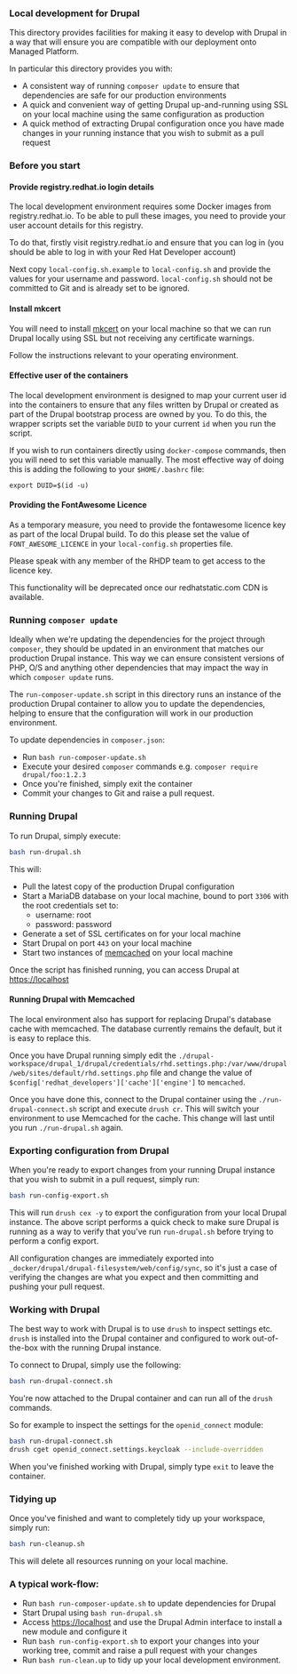 ### Local development for Drupal

This directory provides facilities for making it easy to develop with Drupal in a way that will ensure you are compatible
with our deployment onto Managed Platform.

In particular this directory provides you with:

* A consistent way of running `composer update` to ensure that dependencies are safe for our production environments
* A quick and convenient way of getting Drupal up-and-running using SSL on your local machine using the same configuration as production
* A quick method of extracting Drupal configuration once you have made changes in your running instance that you wish to submit as a pull request

### Before you start

#### Provide registry.redhat.io login details

The local development environment requires some Docker images from registry.redhat.io. To be able to pull these images, you need to provide your
user account details for this registry.

To do that, firstly visit registry.redhat.io and ensure that you can log in (you should be able to log in with your Red Hat Developer account)

Next copy `local-config.sh.example` to `local-config.sh` and provide the values for your username and password. `local-config.sh` should not be committed
to Git and is already set to be ignored.


#### Install mkcert

You will need to install [mkcert](https://github.com/FiloSottile/mkcert) on your local machine so that we can run Drupal locally using
SSL but not receiving any certificate warnings.

Follow the instructions relevant to your operating environment.

#### Effective user of the containers

The local development environment is designed to map your current user id into the containers to ensure that any files written by Drupal or created
as part of the Drupal bootstrap process are owned by you. To do this, the wrapper scripts set the variable `DUID` to your current `id` when
you run the script.

If you wish to run containers directly using `docker-compose` commands, then you will need to set this variable manually. The most effective way of doing this
is adding the following to your `$HOME/.bashrc` file:

```shell script
export DUID=$(id -u)
```

#### Providing the FontAwesome Licence

As a temporary measure, you need to provide the fontawesome licence key as part of the local Drupal build. To do this please set the value
of `FONT_AWESOME_LICENCE` in your `local-config.sh` properties file.

Please speak with any member of the RHDP team to get access to the licence key.

This functionality will be deprecated once our redhatstatic.com CDN is available.

### Running `composer update`

Ideally when we're updating the dependencies for the project through `composer`, they should be updated in an environment that matches
our production Drupal instance. This way we can ensure consistent versions of PHP, O/S and anything other dependencies that may
impact the way in which `composer update` runs.

The `run-composer-update.sh` script in this directory runs an instance of the production Drupal container to allow you to update the dependencies,
helping to ensure that the configuration will work in our production environment.

To update dependencies in `composer.json`:

* Run `bash run-composer-update.sh`
* Execute your desired `composer` commands e.g. `composer require drupal/foo:1.2.3`
* Once you're finished, simply exit the container
* Commit your changes to Git and raise a pull request.


### Running Drupal

To run Drupal, simply execute:

```bash
bash run-drupal.sh
```      

This will:

* Pull the latest copy of the production Drupal configuration
* Start a MariaDB database on your local machine, bound to port `3306` with the root credentials set to:
    * username: root
    * password: password
* Generate a set of SSL certificates on for your local machine
* Start Drupal on port `443` on your local machine
* Start two instances of [memcached](https://memcached.org) on your local machine

Once the script has finished running, you can access Drupal at [https://localhost](https://localhost)

#### Running Drupal with Memcached

The local environment also has support for replacing Drupal's database cache with memcached. The database currently remains the default, but it is easy to replace this.

Once you have Drupal running simply edit the `./drupal-workspace/drupal_1/drupal/credentials/rhd.settings.php:/var/www/drupal/web/sites/default/rhd.settings.php` file and change
the value of `$config['redhat_developers']['cache']['engine']` to `memcached`.

Once you have done this, connect to the Drupal container using the `./run-drupal-connect.sh` script and execute `drush cr`. This will switch your environment to use
Memcached for the cache. This change will last until you run `./run-drupal.sh` again.

### Exporting configuration from Drupal

When you're ready to export changes from your running Drupal instance that you wish to submit in a pull request, simply
run:

```bash
bash run-config-export.sh
```

This will run `drush cex -y` to export the configuration from your local Drupal instance. The above script performs a quick check
to make sure Drupal is running as a way to verify that you've run `run-drupal.sh` before trying to perform a config export.

All configuration changes are immediately exported into `_docker/drupal/drupal-filesystem/web/config/sync`, so it's just a case
of verifying the changes are what you expect and then committing and pushing your pull request.

### Working with Drupal

The best way to work with Drupal is to use `drush` to inspect settings etc. `drush` is installed into the Drupal container
and configured to work out-of-the-box with the running Drupal instance.

To connect to Drupal, simply use the following:

```bash
bash run-drupal-connect.sh
```

You're now attached to the Drupal container and can run all of the `drush` commands.

So for example to inspect the settings for the `openid_connect` module:

```bash
bash run-drupal-connect.sh
drush cget openid_connect.settings.keycloak --include-overridden
```

When you've finished working with Drupal, simply type `exit` to leave the container.

### Tidying up

Once you've finished and want to completely tidy up your workspace, simply run:

```bash
bash run-cleanup.sh
```

This will delete all resources running on your local machine.


### A typical work-flow:

* Run `bash run-composer-update.sh` to update dependencies for Drupal
* Start Drupal using `bash run-drupal.sh`
* Access [https://localhost](https://localhost) and use the Drupal Admin interface to install a new module and configure it
* Run `bash run-config-export.sh` to export your changes into your working tree, commit and raise a pull request with your changes
* Run `bash run-clean.up` to tidy up your local development environment.


    